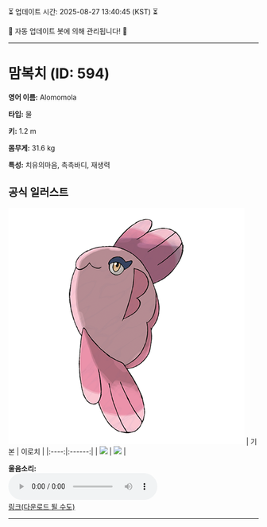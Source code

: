 
⏳ 업데이트 시간: 2025-08-27 13:40:45 (KST) ⏳

🤖 자동 업데이트 봇에 의해 관리됩니다! 🤖

---

# 맘복치 (ID: 594)
**영어 이름:** Alomomola

**타입:** 물

**키:** 1.2 m

**몸무게:** 31.6 kg

**특성:** 치유의마음, 촉촉바디, 재생력

## 공식 일러스트
![](https://raw.githubusercontent.com/PokeAPI/sprites/master/sprites/pokemon/other/official-artwork/594.png)
| 기본 | 이로치 |
|:----:|:------:|
| <img src="http://play.pokemonshowdown.com/sprites/ani/alomomola.gif" width="200"> | <img src="http://play.pokemonshowdown.com/sprites/ani-shiny/alomomola.gif" width="200"> |

**울음소리:**<br><audio controls src="https://raw.githubusercontent.com/PokeAPI/cries/main/cries/pokemon/latest/594.ogg"></audio><br> [링크(다운로드 될 수도)](https://raw.githubusercontent.com/PokeAPI/cries/main/cries/pokemon/latest/594.ogg)


---
